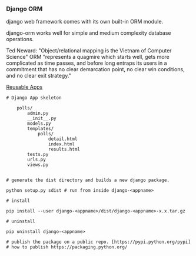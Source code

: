 

### Django ORM

django web framework comes with its own built-in ORM module. 

django-orm works well for simple and medium complexity database operations.


Ted Neward: "Object/relational mapping is the Vietnam of Computer Science"
ORM "represents a quagmire which starts well, gets more complicated as time passes, and before long entraps its users in a commitment that has no clear demarcation point, no clear win conditions, and no clear exit strategy."



[Reusable Apps](https://docs.djangoproject.com/en/1.10/intro/reusable-apps/)


```
# Django App skeleton

    polls/
        admin.py
        __init__.py
        models.py
        templates/
            polls/
                detail.html
                index.html
                results.html
        tests.py
        urls.py
        views.py


# generate the dist directory and builds a new django package.

python setup.py sdist # run from inside django-<appname>

# install

pip install --user django-<appname>/dist/django-<appname>-x.x.tar.gz

# uninstall

pip uninstall django-<appname>

# publish the package on a public repo. [https://pypi.python.org/pypi]
# how to publish https://packaging.python.org/

```